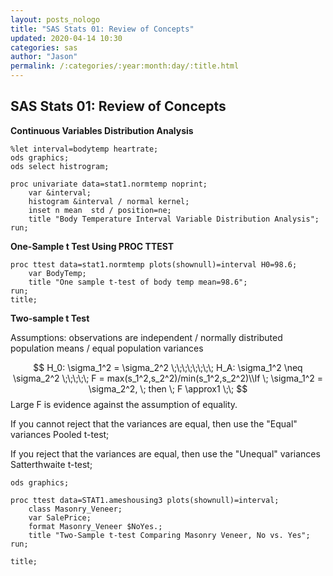```yaml
---
layout: posts_nologo
title: "SAS Stats 01: Review of Concepts"
updated: 2020-04-14 10:30
categories: sas
author: "Jason"
permalink: /:categories/:year:month:day/:title.html
---
```

## SAS Stats 01: Review of Concepts

**Continuous Variables Distribution Analysis**

```sas
%let interval=bodytemp heartrate;
ods graphics;
ods select histrogram;

proc univariate data=stat1.normtemp noprint;
	var &interval;
	histogram &interval / normal kernel;
	inset n mean  std / position=ne;
	title "Body Temperature Interval Variable Distribution Analysis";
run;
```

**One-Sample t Test Using PROC TTEST**

```sas
proc ttest data=stat1.normtemp plots(shownull)=interval H0=98.6;
	var BodyTemp;
	title "One sample t-test of body temp mean=98.6";
run;
title;
```

**Two-sample t Test**

Assumptions: observations are independent / normally distributed population means / equal population variances

$$
H_0: \sigma_1^2 = \sigma_2^2 \;\;\;\;\;\;\;\; H_A: \sigma_1^2 \neq \sigma_2^2
\;\;\;\;\; F = max(s_1^2,s_2^2)/min(s_1^2,s_2^2)\\If \; \sigma_1^2 = \sigma_2^2, \; then \; F \approx1 \;\; 
$$
Large F is evidence against the assumption of equality.

If you cannot reject that the variances are equal, then use the "Equal" variances Pooled t-test;

If you reject that the variances are equal, then use the "Unequal" variances Satterthwaite t-test;

```sas
ods graphics;

proc ttest data=STAT1.ameshousing3 plots(shownull)=interval;
    class Masonry_Veneer;
    var SalePrice;
    format Masonry_Veneer $NoYes.;
    title "Two-Sample t-test Comparing Masonry Veneer, No vs. Yes";
run;

title;
```













